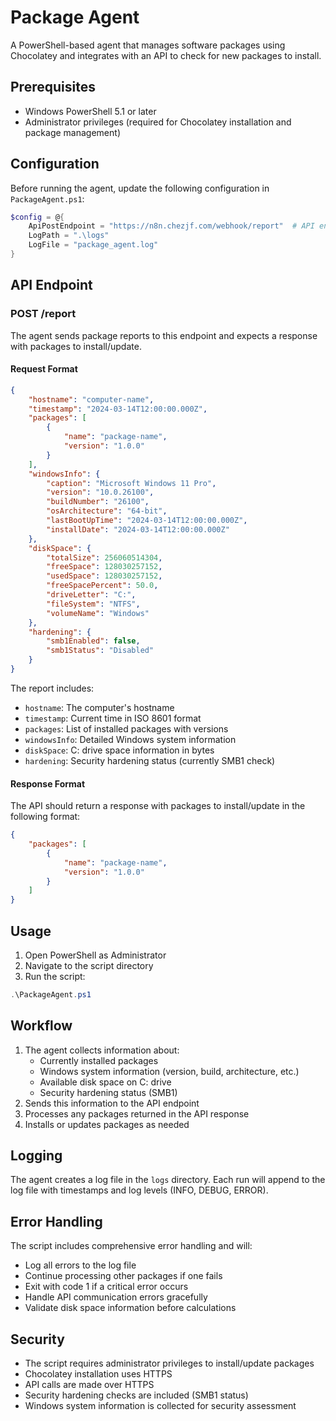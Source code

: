 # Package Agent

A PowerShell-based agent that manages software packages using Chocolatey and integrates with an API to check for new packages to install.

## Prerequisites

- Windows PowerShell 5.1 or later
- Administrator privileges (required for Chocolatey installation and package management)

## Configuration

Before running the agent, update the following configuration in `PackageAgent.ps1`:

```powershell
$config = @{
    ApiPostEndpoint = "https://n8n.chezjf.com/webhook/report"  # API endpoint for reporting
    LogPath = ".\logs"
    LogFile = "package_agent.log"
}
```

## API Endpoint

### POST /report
The agent sends package reports to this endpoint and expects a response with packages to install/update.

#### Request Format
```json
{
    "hostname": "computer-name",
    "timestamp": "2024-03-14T12:00:00.000Z",
    "packages": [
        {
            "name": "package-name",
            "version": "1.0.0"
        }
    ],
    "windowsInfo": {
        "caption": "Microsoft Windows 11 Pro",
        "version": "10.0.26100",
        "buildNumber": "26100",
        "osArchitecture": "64-bit",
        "lastBootUpTime": "2024-03-14T12:00:00.000Z",
        "installDate": "2024-03-14T12:00:00.000Z"
    },
    "diskSpace": {
        "totalSize": 256060514304,
        "freeSpace": 128030257152,
        "usedSpace": 128030257152,
        "freeSpacePercent": 50.0,
        "driveLetter": "C:",
        "fileSystem": "NTFS",
        "volumeName": "Windows"
    },
    "hardening": {
        "smb1Enabled": false,
        "smb1Status": "Disabled"
    }
}
```

The report includes:
- `hostname`: The computer's hostname
- `timestamp`: Current time in ISO 8601 format
- `packages`: List of installed packages with versions
- `windowsInfo`: Detailed Windows system information
- `diskSpace`: C: drive space information in bytes
- `hardening`: Security hardening status (currently SMB1 check)

#### Response Format
The API should return a response with packages to install/update in the following format:
```json
{
    "packages": [
        {
            "name": "package-name",
            "version": "1.0.0"
        }
    ]
}
```

## Usage

1. Open PowerShell as Administrator
2. Navigate to the script directory
3. Run the script:

```powershell
.\PackageAgent.ps1
```

## Workflow

1. The agent collects information about:
   - Currently installed packages
   - Windows system information (version, build, architecture, etc.)
   - Available disk space on C: drive
   - Security hardening status (SMB1)
2. Sends this information to the API endpoint
3. Processes any packages returned in the API response
4. Installs or updates packages as needed

## Logging

The agent creates a log file in the `logs` directory. Each run will append to the log file with timestamps and log levels (INFO, DEBUG, ERROR).

## Error Handling

The script includes comprehensive error handling and will:
- Log all errors to the log file
- Continue processing other packages if one fails
- Exit with code 1 if a critical error occurs
- Handle API communication errors gracefully
- Validate disk space information before calculations

## Security

- The script requires administrator privileges to install/update packages
- Chocolatey installation uses HTTPS
- API calls are made over HTTPS
- Security hardening checks are included (SMB1 status)
- Windows system information is collected for security assessment